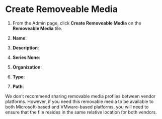 # Create Removeable Media

1. From the Admin page, click **Create Removeable Media** on the **Removeable Media** tile. 

1. **Name**:

1. **Description**:

1. **Series	None**:

1. **Organization**:

1. **Type**:

1. **Path**:

We don't recommend sharing removable media profiles between vendor platforms. However, if you need this removable media to be available to both Microsoft-based and VMware-based platforms, you will need to ensure that the file resides in the same relative location for both vendors.